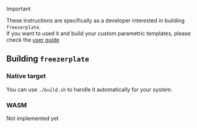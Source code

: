 > [!IMPORTANT]  
> These instructions are specifically as a developer interested in building `freezerplate`.  
> If you want to used it and build your custom parametric templates, please check the [user guide](./for-users.md)

## Building `freezerplate`

### Native target

You can use `./build.sh` to handle it automatically for your system.

### WASM

Not implemented yet

